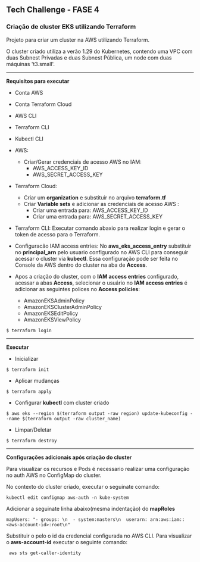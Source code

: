 ## Tech Challenge - FASE 4

### Criação de cluster EKS utilizando Terraform

Projeto para criar um cluster na AWS utilizando Terraform.

O cluster criado utiliza a verão 1.29 do Kubernetes, contendo uma VPC com duas Subnest Privadas e duas Subnest Pública, um node com duas máquinas 't3.small'.

------------

**Requisitos para executar**

- Conta AWS
- Conta Terraform Cloud
- AWS CLI
- Terraform CLI
- Kubectl CLI

- AWS:
    - Criar/Gerar credenciais de acesso AWS no IAM:
        - AWS_ACCESS_KEY_ID
        - AWS_SECRET_ACCESS_KEY
        


- Terraform Cloud:
    - Criar um **organization** e substituir no  arquivo **terraform.tf**
    - Criar **Variable sets** e adicionar as credenciais de acesso AWS :
        - Criar uma entrada para: AWS_ACCESS_KEY_ID
        - Criar uma entrada para: AWS_SECRET_ACCESS_KEY

- Terraform CLI: Executar comando abaxio para realizar login e gerar o token de acesso para o Terraform.

- Configuracão IAM access entries: No **aws_eks_access_entry** substituir no **principal_arn** pelo usuario configurado no AWS CLI para conseguir acessar o cluster via **kubectl**. Essa configuração pode ser feita no Console da AWS dentro do cluster na aba de **Access**.

- Apos a criação do cluster, com o **IAM access entries** configurado, acessar a abas **Access**, selecionar o usuário no **IAM access entries** é adicionar as seguintes polices no **Access policies**:
    - AmazonEKSAdminPolicy
    - AmazonEKSClusterAdminPolicy	
    - AmazonEKSEditPolicy	
    - AmazonEKSViewPolicy


```
$ terraform login
```
------------

**Executar**

- Inicializar
```
$ terraform init
```
- Aplicar mudanças
```
$ terraform apply
```
- Configurar **kubectl** com cluster criado 
```
$ aws eks --region $(terraform output -raw region) update-kubeconfig --name $(terraform output -raw cluster_name)
```

- Limpar/Deletar
```
$ terraform destroy
```

------------

**Configurações adicionais após criação do cluster**

Para visualizar os recursos e Pods é necessario realizar uma configuração no auth AWS no ConfigMap do cluster.

No contexto do cluster criado, executar o seguinate comando: 
```
kubectl edit configmap aws-auth -n kube-system
```
 Adicionar a seguinate linha abaixo(mesma indentação) do **mapRoles**
 ```
 mapUsers: "- groups: \n  - system:masters\n  userarn: arn:aws:iam::<aws-account-id>:root\n"
 ```
 Substituir o **<aws-account-id>** pelo o id da credencial configurada no AWS CLI.
 Para visualizar o **aws-account-id** executar o seguinte comando:
```
 aws sts get-caller-identity
```
 







